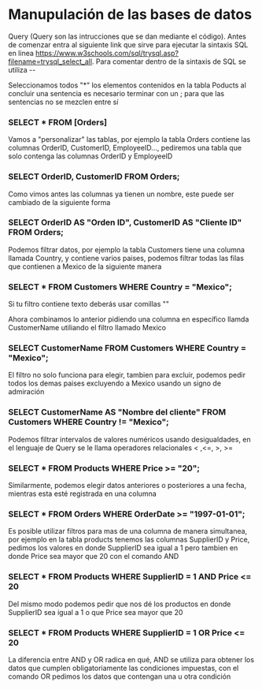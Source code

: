 
# Manupulación de las bases de datos
Query (Query son las intrucciones que se dan mediante el código). Antes de comenzar entra al siguiente link que sirve para ejecutar la sintaxis SQL en linea https://www.w3schools.com/sql/trysql.asp?filename=trysql_select_all. Para comentar dentro de la sintaxis de SQL se utiliza --

Seleccionamos todos "*" los elementos contenidos en la tabla Poducts al concluir una sentencia es necesario terminar con un ; para que las sentencias no se mezclen entre sí
### SELECT * FROM [Orders]


Vamos a "personalizar" las tablas, por ejemplo la tabla Orders contiene las columnas OrderID, CustomerID, EmployeeID..., pediremos una tabla  que solo contenga las columnas OrderID y EmployeeID
### SELECT  OrderID, CustomerID FROM Orders;

Como vimos antes las columnas ya tienen un nombre, este puede ser cambiado de la siguiente forma

### SELECT  OrderID AS "Orden ID", CustomerID AS "Cliente ID" FROM Orders;

Podemos filtrar datos, por ejemplo la tabla Customers tiene una columna llamada Country, y contiene varios paises, podemos filtrar todas las filas que contienen a Mexico de la siguiente manera

### SELECT  * FROM Customers WHERE Country = "Mexico";

Si tu filtro contiene texto deberás usar comillas ""

Ahora combinamos lo anterior pidiendo una columna en específico llamda CustomerName utiliando el filtro llamado Mexico

### SELECT  CustomerName FROM Customers WHERE Country = "Mexico";

El filtro no solo funciona para elegir, tambien para excluir, podemos pedir todos los demas paises excluyendo a Mexico usando un signo de admiración

### SELECT  CustomerName AS "Nombre del cliente" FROM Customers WHERE Country != "Mexico";

Podemos filtrar intervalos de valores numéricos usando desigualdades, en el lenguaje de Query se le llama operadores relacionales < ,<=, >, >= 
### SELECT * FROM Products WHERE Price >= "20";

Similarmente, podemos elegir datos anteriores o posteriores a una fecha, mientras esta esté registrada en una columna

### SELECT * FROM Orders WHERE OrderDate >= "1997-01-01";

Es posible utilizar filtros para mas de una columna de manera simultanea, por ejemplo en la tabla products tenemos las columnas SupplierID y Price,
pedimos los valores en donde SupplierID sea igual a 1 pero tambien en donde Price sea mayor que 20 con el comando AND

### SELECT * FROM Products WHERE SupplierID = 1 AND Price <= 20

Del mismo modo podemos pedir que nos dé los productos en donde SupplierID sea igual a 1 o que Price sea mayor que 20 

### SELECT * FROM Products WHERE SupplierID = 1 OR Price <= 20

La diferencia entre AND y OR radica en qué, AND se utiliza para obtener los datos que cumplen obligatoriamente las condiciones impuestas, con el comando OR 
pedimos los datos que contengan una u otra condición





